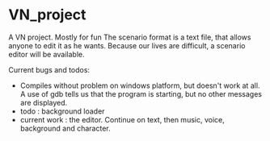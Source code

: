 # VN_project
A VN project. Mostly for fun
The scenario format is a text file, that allows anyone to edit it as he wants.
Because our lives are difficult, a scenario editor will be available.

Current bugs and todos:
- Compiles without problem on windows platform, but doesn't work at all. A use of gdb tells us that the program is starting, but no other messages are displayed.
- todo : background loader
- current work : the editor. Continue on text, then music, voice, background and character.
